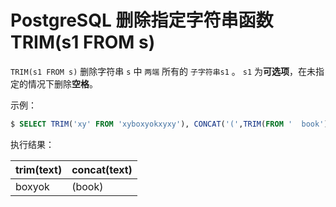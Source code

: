 # PostgreSQL 删除指定字符串函数 TRIM(s1 FROM s)

`TRIM(s1 FROM s)` 删除字符串 `s` 中 `两端` 所有的 `子字符串s1` 。 `s1` 为**可选项**，在未指定的情况下删除**空格**。

示例：

```sql
$ SELECT TRIM('xy' FROM 'xyboxyokxyxy'), CONCAT('(',TRIM(FROM '  book'),')');
```

执行结果：

|trim(text)|concat(text)|
|-----|-----|
|boxyok | (book)|
